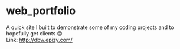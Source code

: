 # web_portfolio

A quick site I built to demonstrate some of my coding projects and to hopefully get clients 😊   
Link: http://dbw.epizy.com/
